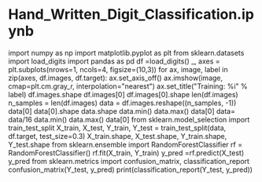 # Hand_Written_Digit_Classification.ipynb
import numpy as np
import matplotlib.pyplot as plt
from sklearn.datasets import load_digits
import pandas as pd
df =load_digits()
_, axes = plt.subplots(nrows=1, ncols=4, figsize=(10,3))
for ax, image, label in zip(axes, df.images, df.target):
    ax.set_axis_off()
    ax.imshow(image, cmap=plt.cm.gray_r, interpolation="nearest")
    ax.set_title("Training: %i" % label)
    df.images.shape
    df.images[0]
    df.images[0].shape
    len(df.images)
    n_samples = len(df.images)
data = df.images.reshape((n_samples, -1))
data[0]
data[0].shape
data.shape
data.min()
data.max()
data[0]
data= data/16
data.min()
data.max()
data[0]
from sklearn.model_selection import train_test_split
X_train, X_test, Y_train, Y_test = train_test_split(data, df.target, test_size=0.3)
X_train.shape, X_test.shape, Y_train.shape, Y_test.shape
from sklearn.ensemble import RandomForestClassifier
rf = RandomForestClassifier()
rf.fit(X_train, Y_train)
y_pred =rf.predict(X_test)
y_pred
from sklearn.metrics import confusion_matrix, classification_report
confusion_matrix(Y_test, y_pred)
print(classification_report(Y_test, y_pred))
